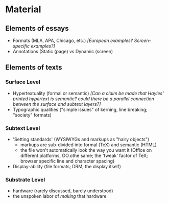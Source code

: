 # Material #

## Elements of essays ##

- Formats (MLA, APA, Chicago, etc.) *[European examples? Screen-specific examples?]*
- Annotations (Static (page) vs Dynamic (screen)

## Elements of texts ##

### Surface Level ###

- Hypertextuality (formal or semantic) *[Can a claim be made that Hayles' printed hypertext is semantic? could there be a parallel connection between the surface and subtext layers?]*
- Typographic qualities ("simple issues" of kerning, line breaking; "society" formats)

### Subtext Level ###

- 'Setting standards' (WYSIWYGs and markups as "hairy objects")
	- markups are sub-divided into formal (TeX) and semantic (HTML)
	- the file won't automatically look the way you want it (Office on different platforms, OO.othe same; the 'tweak' factor of TeX; browser specific line and character spacing)
- Display-ability (file formats; DRM; the display itself)

### Substrate Level ###

- hardware (rarely discussed, barely understood)
- the unspoken labor of *making* that hardware 

